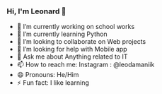 ### Hi, I'm Leonard 👋

- 🔭 I’m currently working on school works
- 🌱 I’m currently learning Python
- 👯 I’m looking to collaborate on Web projects
- 🤔 I’m looking for help with Mobile app
- 💬 Ask me about Anything related to IT
- 📫 How to reach me: Instagram : @leodamaniik
- 😄 Pronouns: He/Him
- ⚡ Fun fact: I like learning
